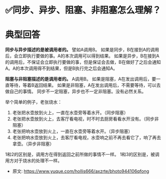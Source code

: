 # ✅同步、异步、阻塞、非阻塞怎么理解？
<!--page header-->

<a name="jysfT"></a>
# 典型回答
**同步与异步描述的是被调用者的。**
譬如A调用B。
如果是同步，B在接到A的调用后，会立即执行要做的事。A的本次调用可以得到结果。
如果是异步，B在接到A的调用后，不保证会立即执行要做的事，但是保证会去做，B在做好了之后会通知A。A的本次调用得不到结果，但是B执行完之后会通知A。

**阻塞与非阻塞描述的是调用者的。**
A调用B。
如果是阻塞，A在发出调用后，要一直等待，等着B返回结果。
如果是非阻塞，A在发出调用后，不需要等待，可以去做自己的事情。
同步不一定阻塞，异步也不一定非阻塞。没有必然关系。

举个简单的例子，老张烧水：

1. 老张把水壶放到火上，一直在水壶旁等着水开。（同步阻塞）
2. 老张把水壶放到火上，去客厅看电视，时不时去厨房看看水开没有。（同步非阻塞）
3. 老张把响水壶放到火上，一直在水壶旁等着水开。（异步阻塞）
4. 老张把响水壶放到火上，去客厅看电视，水壶响之前不再去看它了，响了再去拿壶。（异步非阻塞）

1和2的区别是，调用方在得到返回之前所做的事情不一样。
1和3的区别是，被调用方对于烧水的处理不一样。


<!--page footer-->
- 原文: <https://www.yuque.com/hollis666/axzrte/bhoto944106qfong>